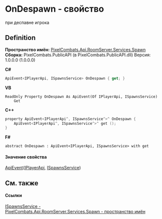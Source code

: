 # OnDespawn - свойство


при деспавне игрока



## Definition
**Пространство имён:** <a href="0971793b-47eb-58b2-d7a8-6c570042d7d9">PixelCombats.Api.RoomServer.Services.Spawn</a>  
**Сборка:** PixelCombats.PublicAPI (в PixelCombats.PublicAPI.dll) Версия: 1.0.0.0 (1.0.0.0)

**C#**
``` C#
ApiEvent<IPlayerApi, ISpawnsService> OnDespawn { get; }
```
**VB**
``` VB
ReadOnly Property OnDespawn As ApiEvent(Of IPlayerApi, ISpawnsService)
	Get
```
**C++**
``` C++
property ApiEvent<IPlayerApi^, ISpawnsService^>^ OnDespawn {
	ApiEvent<IPlayerApi^, ISpawnsService^>^ get ();
}
```
**F#**
``` F#
abstract OnDespawn : ApiEvent<IPlayerApi, ISpawnsService> with get
```



#### Значение свойства
<a href="2c6ab617-976d-ae51-82f2-7621fc7e18d9">ApiEvent</a>(<a href="daff9440-f4d4-79a2-3653-919bb66eae04">IPlayerApi</a>, <a href="17fb7240-ba91-aa2e-7032-5ac8830ded78">ISpawnsService</a>)

## См. также


#### Ссылки
<a href="17fb7240-ba91-aa2e-7032-5ac8830ded78">ISpawnsService - </a>  
<a href="0971793b-47eb-58b2-d7a8-6c570042d7d9">PixelCombats.Api.RoomServer.Services.Spawn - пространство имён</a>  
